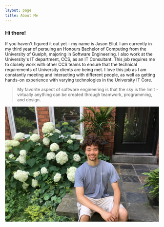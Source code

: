 ```yaml
---
layout: page
title: About Me
---
```



<div class="uk-card uk-card-default uk-card-small uk-card-body">
    <h3 class="uk-card-title">Hi there!</h3>
    <p>If you haven't figured it out yet - my name is Jason Ellul. I am currently in my third year of persuing an Honours Bachelor of Computing from the University of Guelph, majoring in Software Engineering. I also work at the University's IT department, CCS, as an IT Consultant. This job requires me to closely work with other CCS teams to ensure that the technical requirements of University clients are being met. I love this job as I am constantly meeting and interacting with different people, as well as getting hands-on experience with varying technologies in the University IT Core. </p>
    <blockquote>My favorite aspect of software engineering is that the sky is the limit - virtually anything can be created through teamwork, programming, and design.</blockquote>
    <div class="uk-card-media-bottom uk-height-large uk-cover-container">
        <div class="uk-cover" style="width: 100%;">
            <img src="https://raw.githubusercontent.com/JasonEllul/JasonEllul.github.io/master/public/images/me.jpg" alt="Picture of Me">
        </div>
    </div>    
</div>
